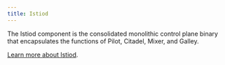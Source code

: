 ```yaml
---
title: Istiod
---
```


The Istiod component is the consolidated monolithic control plane binary that encapsulates the functions of Pilot, Citadel, Mixer, and Galley.

[Learn more about Istiod](/blog/2020/tradewinds-2020/#fewer-moving-parts).
